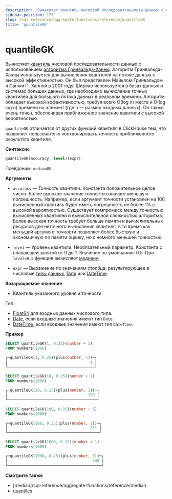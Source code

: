```yaml
---
description: 'Вычисляет квантиль числовой последовательности данных с использованием алгоритма Гринвальда-Ханны.'
sidebar_position: 175
slug: /sql-reference/aggregate-functions/reference/quantileGK
title: 'quantileGK'
---
```



# quantileGK

Вычисляет [квантиль](https://en.wikipedia.org/wiki/Quantile) числовой последовательности данных с использованием [алгоритма Гринвальда-Ханны](http://infolab.stanford.edu/~datar/courses/cs361a/papers/quantiles.pdf). Алгоритм Гринвальда-Ханны используется для вычисления квантилей на потоке данных с высокой эффективностью. Он был представлен Майклом Гринвальдом и Санжи П. Ханной в 2001 году. Широко используется в базах данных и системах больших данных, где необходимо вычисление точных квантилей для большого потока данных в реальном времени. Алгоритм обладает высокой эффективностью, требуя всего O(log n) места и O(log log n) времени на элемент (где n — размер входных данных). Он также очень точен, обеспечивая приближенное значение квантили с высокой вероятностью.

`quantileGK` отличается от других функций квантиля в ClickHouse тем, что позволяет пользователю контролировать точность приближенного результата квантиля.

**Синтаксис**

```sql
quantileGK(accuracy, level)(expr)
```

Псевдоним: `medianGK`.

**Аргументы**

- `accuracy` — Точность квантили. Константа положительное целое число. Более высокое значение точности означает меньшую погрешность. Например, если аргумент точности установлен на 100, вычисленный квантиль будет иметь погрешность не более 1% с высокой вероятностью. Существует компромисс между точностью вычисленных квантилей и вычислительной сложностью алгоритма. Более высокая точность требует больше памяти и вычислительных ресурсов для неточного вычисления квантиля, в то время как меньший аргумент точности позволяет более быструю и экономичную по памяти оценку, но с немного меньшей точностью.

- `level` — Уровень квантили. Необязательный параметр. Константа с плавающей запятой от 0 до 1. Значение по умолчанию: 0.5. При `level=0.5` функция вычисляет [медиану](https://en.wikipedia.org/wiki/Median).

- `expr` — Выражение по значениям столбца, результирующее в числовые [типы данных](/sql-reference/data-types), [Date](../../../sql-reference/data-types/date.md) или [DateTime](../../../sql-reference/data-types/datetime.md).


**Возвращаемое значение**

- Квантиль указанного уровня и точности.


Тип:

- [Float64](../../../sql-reference/data-types/float.md) для входных данных числового типа.
- [Date](../../../sql-reference/data-types/date.md), если входные значения имеют тип `Date`.
- [DateTime](../../../sql-reference/data-types/datetime.md), если входные значения имеют тип `DateTime`.

**Пример**

```sql
SELECT quantileGK(1, 0.25)(number + 1)
FROM numbers(1000)

┌─quantileGK(1, 0.25)(plus(number, 1))─┐
│                                    1 │
└──────────────────────────────────────┘

SELECT quantileGK(10, 0.25)(number + 1)
FROM numbers(1000)

┌─quantileGK(10, 0.25)(plus(number, 1))─┐
│                                   156 │
└───────────────────────────────────────┘

SELECT quantileGK(100, 0.25)(number + 1)
FROM numbers(1000)

┌─quantileGK(100, 0.25)(plus(number, 1))─┐
│                                    251 │
└────────────────────────────────────────┘

SELECT quantileGK(1000, 0.25)(number + 1)
FROM numbers(1000)

┌─quantileGK(1000, 0.25)(plus(number, 1))─┐
│                                     249 │
└─────────────────────────────────────────┘
```


**Смотрите также**

- [median]/sql-reference/aggregate-functions/reference/median
- [quantiles](../../../sql-reference/aggregate-functions/reference/quantiles.md#quantiles)
